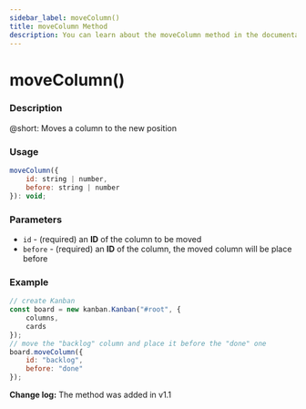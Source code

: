 ```yaml
---
sidebar_label: moveColumn()
title: moveColumn Method
description: You can learn about the moveColumn method in the documentation of the DHTMLX JavaScript Kanban library. Browse developer guides and API reference, try out code examples and live demos, and download a free 30-day evaluation version of DHTMLX Kanban.
---
```


# moveColumn()

### Description

@short: Moves a column to the new position

### Usage

~~~jsx {}
moveColumn({
	id: string | number,
	before: string | number
}): void;
~~~

### Parameters

- `id` - (required) an **ID** of the column to be moved
- `before` - (required) an **ID** of the column, the moved column will be place before

### Example

~~~jsx {7-10}
// create Kanban
const board = new kanban.Kanban("#root", {
	columns,
	cards
});
// move the "backlog" column and place it before the "done" one
board.moveColumn({
	id: "backlog",
	before: "done"
});
~~~

**Change log:** The method was added in v1.1
